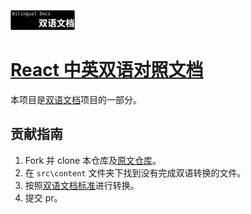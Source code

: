 [![bilingual badge](https://raw.githubusercontent.com/bilingual-docs/badges/refs/heads/main/zh-en-badge.png)](https://github.com/bilingual-docs/bilingual-docs)

# [React 中英双语对照文档](https://bilingual-react.vercel.app/learn)

本项目是[双语文档](https://github.com/bilingual-docs/bilingual-docs)项目的一部分。

## 贡献指南

1. Fork 并 clone 本仓库及[原文仓库](https://github.com/reactjs/react.dev)。
2. 在 `src\content` 文件夹下找到没有完成双语转换的文件。
3. 按照[双语文档标准](https://github.com/bilingual-docs/bilingual-docs/blob/main/bilingual-standard.md)进行转换。
4. 提交 pr。
